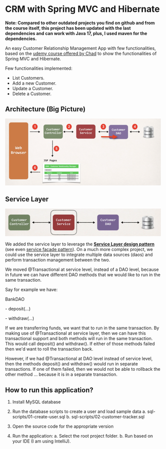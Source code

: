 # CRM with Spring MVC and Hibernate

**Note: Compared to other outdated projects you find on github and from the course itself, this project has been updated with the last dependencies and can work with Java 17, plus, I used maven for the dependencies.**

An easy Customer Relationship Management App with few functionalities, based on the [udemy course offered by Chad](https://www.udemy.com/course/spring-hibernate-tutorial/learn/lecture/5836514#content) to show the functionalities of Spring MVC and Hibernate.

Few functionalities implemented:

- List Customers.
- Add a new Customer.
- Update a Customer.
- Delete a Customer.

## Architecture (Big Picture)

![bigPicture](./bigPicture.png)

## Service Layer

![serviceLayer](./serviceLayer.png)

We added the service layer to leverage the [**Service Layer design pattern**](https://en.wikipedia.org/wiki/Service_layer_pattern) (see even [service facade pattern](https://www.ibm.com/docs/pt-br/integration-bus/9.0.0?topic=SSMKHH_9.0.0/com.ibm.etools.mft.pattern.sen.doc/sen/sf/overview.htm)). On a much more complex project, we could use the service layer to  integrate multiple data sources (daos) and perform transaction  management between the two.

We moved @Transactional at service level, instead of a DAO level, because in future we can have different DAO methods that we would like to run in the same transaction.

Say for example we have:

BankDAO

\- deposit(...)

\- withdraw(...)

If we are transferring funds, we want that to run in the same transaction. By making use of @Transactional at service layer, then we can have this transactional support and both methods will run in the same  transaction. This would call deposit() and withdraw(). If either of  those methods failed then we'd want to roll the transaction back.

However, if we had @Transactional at DAO level instead of service level, then  the methods deposit() and withdraw() would run in separate transactions. If one of them failed, then we would not be able to rollback the other  method ... because it is in a separate transaction.

## How to run this application?

1. Install MySQL database

2. Run the database scripts to create a user and load sample data
   a. sql-scripts/01-create-user.sql
   b. sql-scripts/02-customer-tracker.sql

3. Open the source code for the appropriate version

4. Run the application: 
   a. Select the root project folder.
   b. Run based on your IDE (I am using IntelliJ).